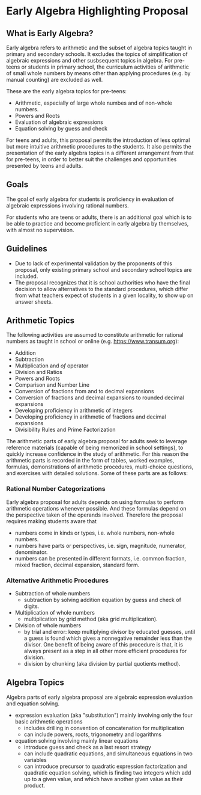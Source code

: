 # Early Algebra Highlighting Proposal

## What is Early Algebra?

Early algebra refers to arithmetic and the subset of algebra topics taught in primary and secondary schools. It excludes the topics of simplification of algebraic expressions and other susbsequent topics in algebra. For pre-teens or students in primary school, the curriculum activities of arithmetic of small whole numbers by means other than applying procedures (e.g. by manual counting) are excluded as well.

These are the early algebra topics for pre-teens:

- Arithmetic, especially of large whole numbes and of non-whole numbers.
- Powers and Roots
- Evaluation of algebraic expressions
- Equation solving by guess and check

For teens and adults, this proposal permits the introduction of less optimal but more intuitive arithmetic procedures to the students. It also permits the presentation of the early algebra topics in a different arrangement from that for pre-teens, in order to better suit the challenges and opportunities presented by teens and adults.

## Goals

The goal of early algebra for students is proficiency in evaluation of algebraic expressions involving rational numbers.

For students who are teens or adults, there is an additional goal which is to be able to practice and become proficient in early algebra by themselves, with almost no supervision.

## Guidelines

- Due to lack of experimental validation by the proponents of this proposal, only existing primary school and secondary school topics are included.
- The proposal recognizes that it is school authorities who have the final decision to allow alternatives to the standard procedures, which differ from what teachers expect of students in a given locality, to show up on answer sheets.

## Arithmetic Topics

The following activities are assumed to constitute arithmetic for rational numbers as taught in school or online (e.g. https://www.transum.org):

- Addition
- Subtraction
- Multiplication and *of* operator
- Division and Ratios
- Powers and Roots
- Comparison and Number Line
- Conversion of fractions from and to decimal expansions
- Conversion of fractions and decimal expansions to rounded decimal expansions
- Developing proficiency in arithmetic of integers
- Developing proficiency in arithmetic of fractions and decimal expansions
- Divisibility Rules and Prime Factorization

The arithmetic parts of early algebra proposal for adults seek to leverage reference materials (capable of being memorized in school settings), to quickly increase confidence in the study of arithmetic. For this reason the arithmetic parts is recorded in the form of tables, worked examples, formulas, demonstrations of arithmetic procedures, multi-choice questions, and exercises with detailed solutions. Some of these parts are as follows:

### Rational Number Categorizations

Early algebra proposal for adults depends on using formulas to perform arithmetic operations whenever possible. And these formulas depend on the perspective taken of the operands involved. Therefore the proposal requires making students aware that

- numbers come in kinds or types, i.e. whole numbers, non-whole numbers.
- numbers have parts or perspectives, i.e. sign, magnitude, numerator, denominator.
- numbers can be presented in different formats, i.e. common fraction, mixed fraction, decimal expansion, standard form.

### Alternative Arithmetic Procedures

- Subtraction of whole numbers
  - subtraction by solving addition equation by guess and check of digits.
- Multiplication of whole numbers
  - multiplication by grid method (aka grid multiplication).
- Division of whole numbers
  - by trial and error: keep multiplying divisor by educated guesses, until a guess is found which gives a nonnegative remainder less than the divisor.
    One benefit of being aware of this procedure is that, it is always present as a step in all other more efficient procedures for division.
  - division by chunking (aka division by partial quotients method).

## Algebra Topics

Algebra parts of early algebra proposal are algebraic expression evaluation and equation solving.

- expression evaluation (aka "substitution") mainly involving only the four basic arithmetic operations
  - includes drilling in convention of concatenation for multiplication
  - can include powers, roots, trigonometry and logarithms
- equation solving involving mainly linear equations
  - introduce guess and check as a last resort strategy
  - can include quadratic equations, and simultaneous equations in two variables
  - can introduce precursor to quadratic expression factorization and quadratic equation solving, which is finding two integers which add up to a given value, and which have another given value as their product.
